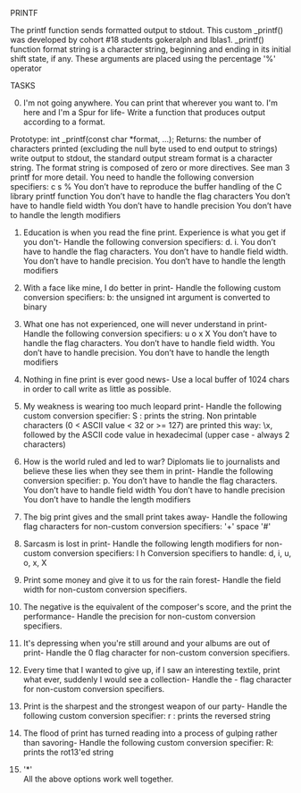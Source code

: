 PRINTF

The printf function sends formatted output to stdout. This custom _printf()  was developed by cohort #18 students gokeralph and Iblas1. _printf() function format string is a character string, beginning and ending in its initial shift state, if any. These arguments are placed using the percentage '%' operator

TASKS
 
0. I'm not going anywhere. You can print that wherever you want to. I'm here and I'm a Spur for life- Write a function that produces output according to a format.

Prototype: int _printf(const char *format, ...); Returns: the number of characters printed (excluding the null byte used to end output to strings) write output to stdout, the standard output stream format is a character string. The format string is composed of zero or more directives. See man 3 printf for more detail. You need to handle the following conversion specifiers: c s % You don’t have to reproduce the buffer handling of the C library printf function You don’t have to handle the flag characters You don’t have to handle field width You don’t have to handle precision You don’t have to handle the length modifiers

1. Education is when you read the fine print. Experience is what you get if you don't- Handle the following conversion specifiers:
d. 
i.
You don’t have to handle the flag characters.
You don’t have to handle field width. You don’t have to handle precision.
You don’t have to handle the length modifiers

2. With a face like mine, I do better in print- Handle the following custom conversion specifiers: b: the unsigned int argument is converted to binary

3. What one has not experienced, one will never understand in print- Handle the following conversion specifiers:
u o x X You don’t have to handle the flag characters. You don’t have to handle field width. You don’t have to handle precision. You don’t have to handle the length modifiers

4. Nothing in fine print is ever good news- Use a local buffer of 1024 chars in order to call write as little as possible.

5. My weakness is wearing too much leopard print- Handle the following custom conversion specifier:
S : prints the string. Non printable characters (0 < ASCII value < 32 or >= 127) are printed this way: \x, followed by the ASCII code value in hexadecimal (upper case - always 2 characters)

6. How is the world ruled and led to war? Diplomats lie to journalists and believe these lies when they see them in print- Handle the following conversion specifier: p.
You don’t have to handle the flag characters. You don’t have to handle field width You don’t have to handle precision You don’t have to handle the length modifiers

7. The big print gives and the small print takes away- Handle the following flag characters for non-custom conversion specifiers:
'+'
space
'#'

8. Sarcasm is lost in print- Handle the following length modifiers for non-custom conversion specifiers: l h Conversion specifiers to handle: d, i, u, o, x, X

9. Print some money and give it to us for the rain forest- Handle the field width for non-custom conversion specifiers.

10. The negative is the equivalent of the composer's score, and the print the performance- Handle the precision for non-custom conversion specifiers.

11. It's depressing when you're still around and your albums are out of print- Handle the 0 flag character for non-custom conversion specifiers.

12. Every time that I wanted to give up, if I saw an interesting textile, print what ever, suddenly I would see a collection- Handle the - flag character for non-custom conversion specifiers.

13. Print is the sharpest and the strongest weapon of our party- Handle the following custom conversion specifier: r : prints the reversed string

14. The flood of print has turned reading into a process of gulping rather than savoring- Handle the following custom conversion specifier: R: prints the rot13'ed string

15. '*'  
All the above options work well together.
